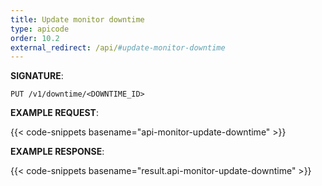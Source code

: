 ```yaml
---
title: Update monitor downtime
type: apicode
order: 10.2
external_redirect: /api/#update-monitor-downtime
---
```



**SIGNATURE**:

`PUT /v1/downtime/<DOWNTIME_ID>`

**EXAMPLE REQUEST**:

{{< code-snippets basename="api-monitor-update-downtime" >}}

**EXAMPLE RESPONSE**:

{{< code-snippets basename="result.api-monitor-update-downtime" >}}

